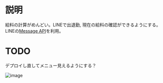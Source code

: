 # 説明
給料の計算がめんどい。LINEで出退勤, 現在の給料の確認ができるようにする。LINEの[Message API](https://developers.line.biz/en/services/messaging-api/)を利用。

# TODO
デプロイし直してメニュー見えるようにする？

![image](https://user-images.githubusercontent.com/31150623/142143486-2a19b476-b359-4403-8ffb-39e4cd3fbff5.png)
